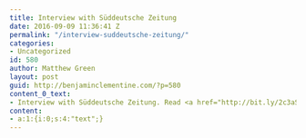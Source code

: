 ```yaml
---
title: Interview with Süddeutsche Zeitung
date: 2016-09-09 11:36:41 Z
permalink: "/interview-suddeutsche-zeitung/"
categories:
- Uncategorized
id: 580
author: Matthew Green
layout: post
guid: http://benjaminclementine.com/?p=580
content_0_text:
- Interview with Süddeutsche Zeitung. Read <a href="http://bit.ly/2c3aSuq">HERE</a>.
content:
- a:1:{i:0;s:4:"text";}
---
```


